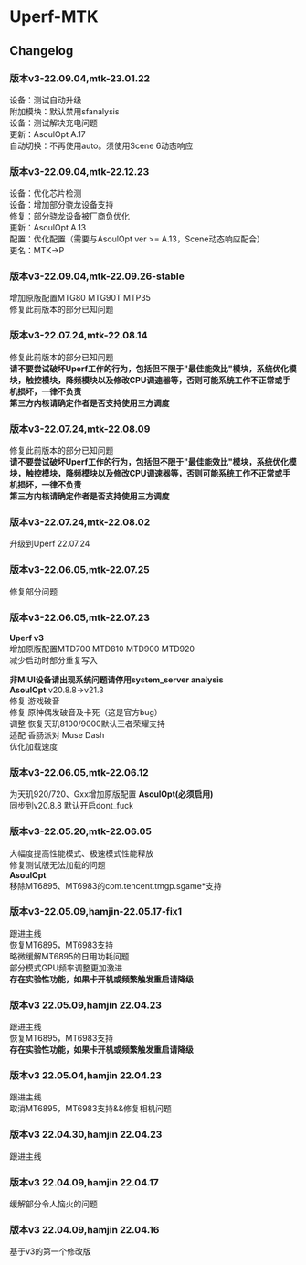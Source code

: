 # Uperf-MTK  

## Changelog  

### 版本v3-22.09.04,mtk-23.01.22

设备：测试自动升级  
附加模块：默认禁用sfanalysis  
设备：测试解决充电问题  
更新：AsoulOpt A.17  
自动切换：不再使用auto。须使用Scene 6动态响应  

### 版本v3-22.09.04,mtk-22.12.23  

设备：优化芯片检测  
设备：增加部分骁龙设备支持  
修复：部分骁龙设备被厂商负优化  
更新：AsoulOpt A.13  
配置：优化配置（需要与AsoulOpt ver >= A.13，Scene动态响应配合）  
更名：MTK->P

### 版本v3-22.09.04,mtk-22.09.26-stable  

增加原版配置MTG80 MTG90T MTP35  
修复此前版本的部分已知问题

### 版本v3-22.07.24,mtk-22.08.14  

修复此前版本的部分已知问题  
**请不要尝试破坏Uperf工作的行为，包括但不限于"最佳能效比"模块，系统优化模块，触控模块，降频模块以及修改CPU调速器等，否则可能系统工作不正常或手机损坏，一律不负责**  
**第三方内核请确定作者是否支持使用三方调度**  

### 版本v3-22.07.24,mtk-22.08.09  

修复此前版本的部分已知问题  
**请不要尝试破坏Uperf工作的行为，包括但不限于"最佳能效比"模块，系统优化模块，触控模块，降频模块以及修改CPU调速器等，否则可能系统工作不正常或手机损坏，一律不负责**  
**第三方内核请确定作者是否支持使用三方调度**  

### 版本v3-22.07.24,mtk-22.08.02  

升级到Uperf 22.07.24  

### 版本v3-22.06.05,mtk-22.07.25  

修复部分问题  

### 版本v3-22.06.05,mtk-22.07.23  

**Uperf v3**  
增加原版配置MTD700 MTD810 MTD900 MTD920  
减少启动时部分重复写入  

**非MIUI设备请出现系统问题请停用system_server analysis**  
**AsoulOpt** v20.8.8->v21.3  
修复 游戏破音  
修复 原神偶发破音及卡死（这是官方bug）  
调整 恢复天玑8100/9000默认王者荣耀支持  
适配 香肠派对 Muse Dash  
优化加载速度  

### 版本v3-22.06.05,mtk-22.06.12  

为天玑920/720、Gxx增加原版配置
**AsoulOpt(必须启用)**  
同步到v20.8.8
默认开启dont_fuck

### 版本v3-22.05.20,mtk-22.06.05

大幅度提高性能模式、极速模式性能释放  
修复测试版无法加载的问题  
**AsoulOpt**  
移除MT6895、MT6983的com.tencent.tmgp.sgame*支持  

### 版本v3-22.05.09,hamjin-22.05.17-fix1  

跟进主线  
恢复MT6895，MT6983支持  
略微缓解MT6895的日用功耗问题  
部分模式GPU频率调整更加激进  
**存在实验性功能，如果卡开机或频繁触发重启请降级**  

### 版本v3 22.05.09,hamjin 22.04.23  

跟进主线  
恢复MT6895，MT6983支持  
**存在实验性功能，如果卡开机或频繁触发重启请降级**  

### 版本v3 22.05.04,hamjin 22.04.23  

跟进主线  
取消MT6895，MT6983支持&&修复相机问题  

### 版本v3 22.04.30,hamjin 22.04.23  

跟进主线  

### 版本v3 22.04.09,hamjin 22.04.17  

缓解部分令人恼火的问题  

### 版本v3 22.04.09,hamjin 22.04.16  

基于v3的第一个修改版  
